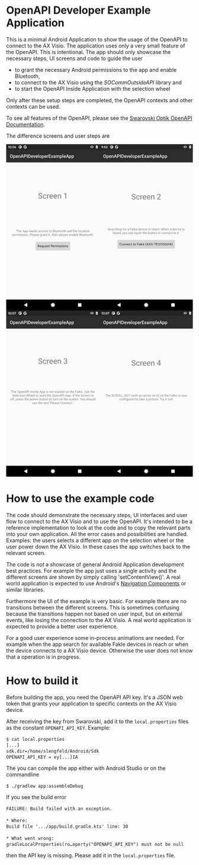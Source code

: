 # OpenAPI Developer Example Application

This is a minimal Android Application to show the usage of the OpenAPI to
connect to the AX Visio. The application uses only a very small feature of the
OpenAPI. This is intentional. The app should only showcase the necessary steps,
UI screens and code to guide the user

* to grant the necessary Android permissions to the app and enable Bluetooth,
* to connect to the AX Visio using the *SOCommOutsideAPI* library and
* to start the OpenAPI Inside Application with the selection wheel

Only after these setup steps are completed, the OpenAPI contexts and other
contexts can be used.

To see all features of the OpenAPI, please see the
[Swarovski Optik OpenAPI Documentation](https://swarovskioptik.github.io/openapi-docu/).

The difference screens and user steps are

![Four Screens](screens.png "Four-Screens")


# How to use the example code

The code should demonstrate the necessary steps, UI interfaces and user flow to
connect to the AX Visio and to use the OpenAPI. It's intended to be a reference
implementation to look at the code and to copy the relevant parts into your own
application. All the error cases and possibilities are handled. Examples: the
users selects a different app on the selection wheel or the user power down
the AX Visio. In these cases the app switches back to the relevant screen.

The code is _not_ a showcase of general Android Application development best
practices. For example the app just uses a single activity and the different screens
are shown by simply calling 'setContentView()'. A real world application is expected
to use Android's [Navigation Components](https://developer.android.com/guide/navigation/)
or similar libraries.

Furthermore the UI of the example is very basic. For example there are no
transitions between the different screens. This is sometimes confusing because
the transitions happen not based on user input, but on external events, like
losing the connection to the AX Visio. A real world application is expected to
provide a better user experience.

For a good user experience some in-process animations are needed. For example
when the app search for available Fakle devices in reach or when the device
connects to a AX Visio device. Otherwise the user does not know that a operation
is in progress.


# How to build it

Before building the app, you need the OpenAPI API key. It's a JSON web token
that grants your application to specific contexts on the AX Visio device.

After receiving the key from Swarovski, add it to the `local.properties` files
as the constant `OPENAPI_API_KEY`. Example:

    $ cat local.properties
    [...]
    sdk.dir=/home/slengfeld/Android/Sdk
    OPENAPI_API_KEY = ey[...]IA

The you can compile the app either with Android Studio or on the commandline

    $ ./gradlew app:assembleDebug

If you see the build error

    FAILURE: Build failed with an exception.

    * Where:
    Build file '.../app/build.gradle.kts' line: 30

    * What went wrong:
    gradleLocalProperties(ro…operty("OPENAPI_API_KEY") must not be null

then the API key is missing. Please add it in the `local.properties` file.
